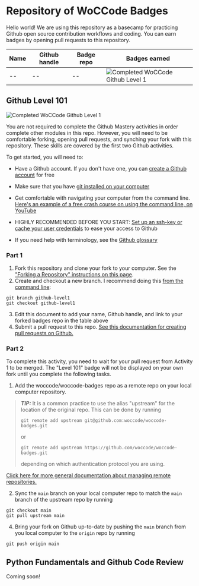 # Repository of WoCCode Badges

Hello world! We are using this repository as a basecamp for practicing Github open source contribution workflows and coding. You can earn badges by opening pull requests to this repository.

| Name | Github handle | Badge repo | Badges earned |
|------|---------------|------------|---------------|
| -- | --  | -- | ![Completed WoCCode Github Level 1](https://img.shields.io/badge/woccode-Github_101-purple) |

## Github Level 101

 ![Completed WoCCode Github Level 1](https://img.shields.io/badge/woccode-Github_Level_1-purple) 

You are not required to complete the Github Mastery activities in order complete other modules in this repo. However, you will need to be comfortable forking, opening pull requests, and synching your fork with this repository. These skills are covered by the first two Github activities.

To get started, you will need to:

* Have a Github account. If you don't have one, you can [create a Github account](https://github.com/) for free

* Make sure that you have [git installed on your computer](https://github.com/git-guides/install-git)

* Get comfortable with navigating your computer from the command line. [Here's an example of a free crash course on using the command line, on YouTube](https://www.youtube.com/watch?v=uwAqEzhyjtw)

* HIGHLY RECOMMENDED BEFORE YOU START: [Set up an ssh-key or cache your user credentials](https://docs.github.com/en/get-started/getting-started-with-git/set-up-git#authenticating-with-github-from-git) to ease your access to Github

* If you need help with terminology, see the [Github glossary](https://docs.github.com/en/get-started/learning-about-github/github-glossary)

### Part 1

1. Fork this repository and clone your fork to your computer. See the ["Forking a Repository" instructions on this page](https://docs.github.com/en/pull-requests/collaborating-with-pull-requests/working-with-forks/fork-a-repo).
2. Create and checkout a new branch. I recommend doing this [from the command line](https://git-scm.com/book/en/v2/Git-Branching-Basic-Branching-and-Merging):
```
git branch github-level1
git checkout github-level1
```
3. Edit this document to add your name, Github handle, and link to your forked badges repo in the table above
4. Submit a pull request to this repo. [See this documentation for creating pull requests on Github.](https://docs.github.com/en/pull-requests/collaborating-with-pull-requests/proposing-changes-to-your-work-with-pull-requests/creating-a-pull-request)

### Part 2

To complete this activity, you need to wait for your pull request from Activity 1 to be merged. The "Level 101" badge will not be displayed on your own fork until you complete the following tasks.

1. Add the woccode/woccode-badges repo as a remote repo on your local computer repository.

> **_TIP:_** It is a common practice to use the alias "upstream" for the location of the original repo. This can be done by running
>
> `git remote add upstream git@github.com:woccode/woccode-badges.git`
>
> or
>
> `git remote add upstream https://github.com/woccode/woccode-badges.git`
>
> depending on which authentication protocol you are using.

[Click here for more general documentation about managing remote repositories.](https://docs.github.com/en/get-started/getting-started-with-git/managing-remote-repositories)

2. Sync the `main` branch on your local computer repo to match the `main` branch of the upstream repo by running
```
git checkout main
git pull upstream main
```

4. Bring your fork on Github up-to-date by pushing the `main` branch from you local computer to the `origin` repo by running
```
git push origin main
```

## Python Fundamentals and Github Code Review

Coming soon!
